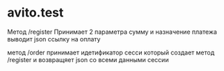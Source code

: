 # avito.test
Метод /register
Принимает 2 параметра сумму и назначение платежа 
выводит json ссылку на оплату 

метод /order 
принимает идетификатор сесси
который создает метод /register
и возвращяет json со всеми данными сессии
